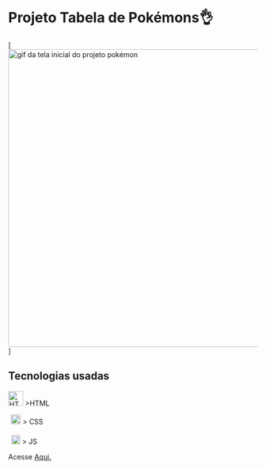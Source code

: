 # Projeto Tabela de Pokémons👌

[<img src="./src/imagens/tabela-pokemon.gif" alt="gif da tela inicial do projeto pokémon" width="600px">]

## Tecnologias usadas

<img src="https://cdn.icon-icons.com/icons2/1488/PNG/512/5352-html5_102567.png" alt="HTML icon" width="30px"> >HTML

<img style="margin-left: 5px" src="https://img.uxwing.com/wp-content/themes/uxwing/download/brands-social-media/css-icon.svg" alt="CSS icon" width="20px"> > CSS

<img style="margin-top: 5px; margin-left: 6px" src="https://seeklogo.com/images/J/javascript-logo-8892AEFCAC-seeklogo.com.png" alt="CSS icon" width="18px"> > JS

Acesse <a target="_blank" href="https://kaue-mota.github.io/tabela-pokemons/">Aqui.</a>






